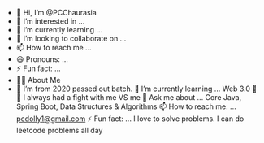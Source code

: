 - 👋 Hi, I’m @PCChaurasia
- 👀 I’m interested in ...
- 🌱 I’m currently learning ...
- 💞️ I’m looking to collaborate on ...
- 📫 How to reach me ...
- 😄 Pronouns: ...
- ⚡ Fun fact: ...
- 🙋‍♂️ About Me
- 🔭 I’m from 2020 passed out batch.
🌱 I’m currently learning ... Web 3.0
👊🤜 I always had a fight with me VS me
💬 Ask me about ... Core Java, Spring Boot, Data Structures & Algorithms 
📫 How to reach me: ... pcdolly1@gmail.com
⚡ Fun fact: ... I love to solve problems. I can do leetcode problems all day

<!---
PCChaurasia/PCChaurasia is a ✨ special ✨ repository because its `README.md` (this file) appears on your GitHub profile.
You can click the Preview link to take a look at your changes.
--->
